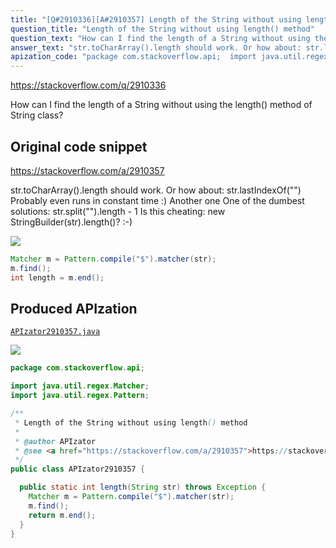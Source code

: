 ```yaml
---
title: "[Q#2910336][A#2910357] Length of the String without using length() method"
question_title: "Length of the String without using length() method"
question_text: "How can I find the length of a String without using the length() method of String class?"
answer_text: "str.toCharArray().length should work. Or how about: str.lastIndexOf(\"\") Probably even runs in constant time :) Another one One of the dumbest solutions: str.split(\"\").length - 1 Is this cheating: new StringBuilder(str).length()? :-)"
apization_code: "package com.stackoverflow.api;  import java.util.regex.Matcher; import java.util.regex.Pattern;  /**  * Length of the String without using length() method  *  * @author APIzator  * @see <a href=\"https://stackoverflow.com/a/2910357\">https://stackoverflow.com/a/2910357</a>  */ public class APIzator2910357 {    public static int length(String str) throws Exception {     Matcher m = Pattern.compile(\"$\").matcher(str);     m.find();     return m.end();   } }"
---
```


https://stackoverflow.com/q/2910336

How can I find the length of a String without using the length() method of String class?



## Original code snippet

https://stackoverflow.com/a/2910357

str.toCharArray().length should work.
Or how about:
str.lastIndexOf(&quot;&quot;)
Probably even runs in constant time :)
Another one
One of the dumbest solutions: str.split(&quot;&quot;).length - 1
Is this cheating: new StringBuilder(str).length()? :-)

<div class="code-logo"><img src="/stackoverflow.png" /></div>

```java
Matcher m = Pattern.compile("$").matcher(str);
m.find();
int length = m.end();
```

## Produced APIzation

[`APIzator2910357.java`](https://github.com/blind-papers/apization-temp-data/raw/main/search/APIzator2910357.java)

<div class="code-logo"><img src="/apizator.png" /></div>

```java
package com.stackoverflow.api;

import java.util.regex.Matcher;
import java.util.regex.Pattern;

/**
 * Length of the String without using length() method
 *
 * @author APIzator
 * @see <a href="https://stackoverflow.com/a/2910357">https://stackoverflow.com/a/2910357</a>
 */
public class APIzator2910357 {

  public static int length(String str) throws Exception {
    Matcher m = Pattern.compile("$").matcher(str);
    m.find();
    return m.end();
  }
}

```